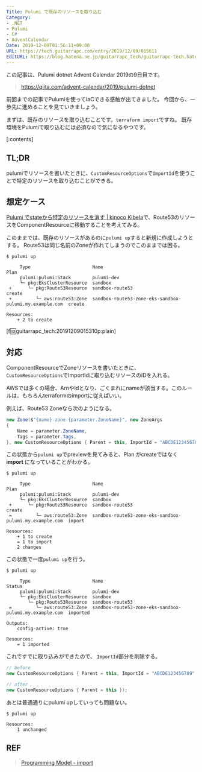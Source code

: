 ```yaml
---
Title: Pulumi で既存のリソースを取り込む
Category:
- .NET
- Pulumi
- C#
- AdventCalendar
Date: 2019-12-09T01:56:11+09:00
URL: https://tech.guitarrapc.com/entry/2019/12/09/015611
EditURL: https://blog.hatena.ne.jp/guitarrapc_tech/guitarrapc-tech.hatenablog.com/atom/entry/26006613478858025
---
```


この記事は、Pulumi dotnet Advent Calendar 2019の9日目です。

> https://qiita.com/advent-calendar/2019/pulumi-dotnet

前回までの記事でPulumiを使ってIaCできる感触が出てきました。
今回から、一歩先に進めることを見ていきましょう。

まずは、既存のリソースを取り込むことです。`terraform import`ですね。
既存環境をPulumiで取り込むには必須なので気になるやつです。


[:contents]

## TL;DR

pulumiでリソースを書いたときに、`CustomResourceOptions`で`ImportId`を使うことで特定のリソースを取り込むことができる。

## 想定ケース

[Pulumi でstateから特定のリソースを消す \| kinoco Kibela](https://kinoco.kibe.la/notes/923)で、Route53のリソースをComponentResourceに移動することを考えてみる。

このままでは、既存のリソースがあるのに`pulumi up`すると新規に作成しようとする。
Route53は同じ名前のZoneが作れてしまうのでこのままでは困る。

```shell
$ pulumi up

     Type                       Name                                                    Plan
     pulumi:pulumi:Stack        pulumi-dev
     └─ pkg:EksClusterResource  sandbox
 +      └─ pkg:Route53Resource  sandbox-route53                                         create
 +         └─ aws:route53:Zone  sandbox-route53-zone-eks-sandbox-pulumi.my.example.com  create

Resources:
    + 2 to create
```

[f:id:guitarrapc_tech:20191209015310p:plain]


## 対応

ComponentResourceでZoneリソースを書いたときに、`CustomResourceOptions`でImportIdに取り込むリソースのIDを入れる。

AWSでは多くの場合、ArnやIdとなり、ごくまれにnameが該当する。このルールは、もちろんterraformのimportに従えばいい。

例えば、Route53 Zoneなら次のようになる。

```cs
new Zone($"{name}-zone-{parameter.ZoneName}", new ZoneArgs
{
    Name = parameter.ZoneName,
    Tags = parameter.Tags,
}, new CustomResourceOptions { Parent = this, ImportId = "ABCDE123456789" });
```

この状態から`pulumi up`でpreviewを見てみると、Plan  がcreateではなく **import** になっていることがわかる。

```
$ pulumi up

     Type                       Name                                                    Plan
     pulumi:pulumi:Stack        pulumi-dev
     └─ pkg:EksClusterResource  sandbox
 +      └─ pkg:Route53Resource  sandbox-route53                                         create
 =         └─ aws:route53:Zone  sandbox-route53-zone-eks-sandbox-pulumi.my.example.com  import

Resources:
    + 1 to create
    = 1 to import
    2 changes
```

この状態で一度`pulumi up`を行う。

```shell
$ pulumi up

     Type                       Name                                                    Status
     pulumi:pulumi:Stack        pulumi-dev
     └─ pkg:EksClusterResource  sandbox
        └─ pkg:Route53Resource  sandbox-route53
 =         └─ aws:route53:Zone  sandbox-route53-zone-eks-sandbox-pulumi.my.example.com  imported

Outputs:
    config-active: true

Resources:
    = 1 imported
```

これですでに取り込みができたので、 `ImportId`部分を削除する。

```cs
// before
new CustomResourceOptions { Parent = this, ImportId = "ABCDE123456789" });

// after
new CustomResourceOptions { Parent = this });
```

あとは普通通りにpulumi upしていっても問題ない。

```shell
$ pulumi up

Resources:
    1 unchanged
```


## REF

> [Programming Model - import](https://www.pulumi.com/docs/intro/concepts/programming-model/#import)
